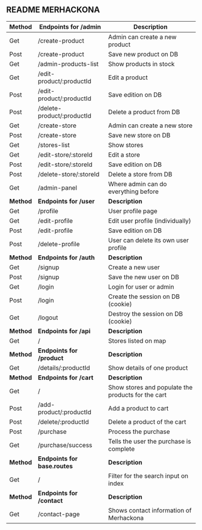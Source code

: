 ## README MERHACKONA

|**Method**|**Endpoints for /admin** | **Description**                                    |
| -------- | ---------------------------- | -------------------------------------------------- |
| Get      | /create-product              | Admin can create a new product                     |
| Post     | /create-product              | Save new product on DB                             |
| Get      | /admin-products-list         | Show products in stock                             |
| Get      | /edit-product/:productId     | Edit a product                                     |
| Post     | /edit-product/:productId     | Save edition on DB                                 |
| Post     | /delete-product/:productId   | Delete a product from DB                           |
| Get      | /create-store                | Admin can create a new store                       |
| Post     | /create-store                | Save new store on DB                               |
| Get      | /stores-list                 | Show stores                                        |
| Get      | /edit-store/:storeId         | Edit a store                                       |
| Post     | /edit-store/:storeId         | Save edition on DB                                 |
| Post     | /delete-store/:storeId       | Delete a store from DB                             |
| Get      | /admin-panel                 | Where admin can do everything before               |
|**Method**|**Endpoints for /user** | **Description**                                    |
| Get      | /profile                     | User profile page                                  |
| Get      | /edit-profile                | Edit user profile (individually)                   |
| Post     | /edit-profile                | Save edition on DB                                 |
| Post     | /delete-profile              | User can delete its own user profile               |
|**Method**|**Endpoints for /auth** | **Description**                                    |
| Get      | /signup                      | Create a new user                                  |
| Post     | /signup                      | Save the new user on DB                            |
| Get      | /login                       | Login for user or admin                            |
| Post     | /login                       | Create the session on DB (cookie)                  |
| Get      | /logout                      | Destroy the session on DB (cookie)                 |
|**Method**|**Endpoints for /api** | **Description**                                    |
| Get      | /                            | Stores listed on map                               |
|**Method**|**Endpoints for /product** | **Description**                                    |
| Get      | /details/:productId          | Show details of one product                        |
|**Method**|**Endpoints for /cart** | **Description**                                    |
| Get      | /                            | Show stores and populate the products for the cart |
| Post     | /add-product/:productId      | Add a product to cart                              |
| Post     | /delete/:productId           | Delete a product of the cart                       |
| Post     | /purchase                    | Process the purchase                               |
| Get      | /purchase/success            | Tells the user the purchase is complete                               |
|**Method**|**Endpoints for base.routes** | **Description**                                    |
| Get      | /                            | Filter for the search input on index               |
|**Method**|**Endpoints for /contact** | **Description**                                    |
| Get      | /contact-page                | Shows contact information of Merhackona                       |